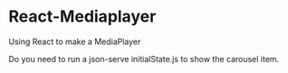 # React-Mediaplayer
Using React to make a MediaPlayer 


Do you need to run a json-serve initialState.js to show the carousel item.
